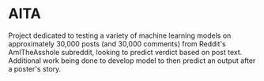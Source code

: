 # AITA

Project dedicated to testing a variety of machine learning models on approximately 30,000 posts (and 30,000 comments) from Reddit's AmITheAsshole subreddit, looking to predict verdict based on post text. Additional work being done to develop model to then predict an output after a poster's story.
